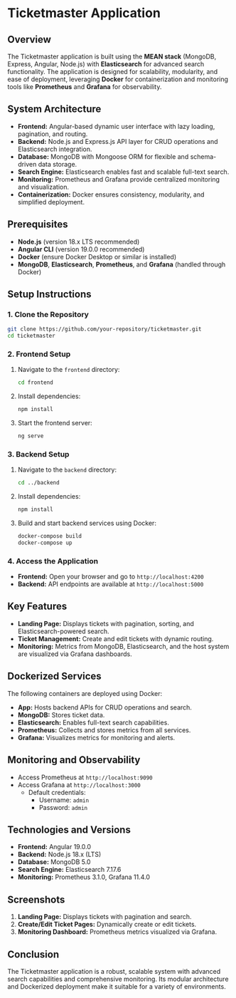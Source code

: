 # Ticketmaster Application

## Overview
The Ticketmaster application is built using the **MEAN stack** (MongoDB, Express, Angular, Node.js) with **Elasticsearch** for advanced search functionality. The application is designed for scalability, modularity, and ease of deployment, leveraging **Docker** for containerization and monitoring tools like **Prometheus** and **Grafana** for observability.

## System Architecture
- **Frontend:** Angular-based dynamic user interface with lazy loading, pagination, and routing.
- **Backend:** Node.js and Express.js API layer for CRUD operations and Elasticsearch integration.
- **Database:** MongoDB with Mongoose ORM for flexible and schema-driven data storage.
- **Search Engine:** Elasticsearch enables fast and scalable full-text search.
- **Monitoring:** Prometheus and Grafana provide centralized monitoring and visualization.
- **Containerization:** Docker ensures consistency, modularity, and simplified deployment.

## Prerequisites
- **Node.js** (version 18.x LTS recommended)
- **Angular CLI** (version 19.0.0 recommended)
- **Docker** (ensure Docker Desktop or similar is installed)
- **MongoDB**, **Elasticsearch**, **Prometheus**, and **Grafana** (handled through Docker)

## Setup Instructions

### 1. Clone the Repository
```bash
git clone https://github.com/your-repository/ticketmaster.git
cd ticketmaster
```

### 2. Frontend Setup
1. Navigate to the `frontend` directory:
   ```bash
   cd frontend
   ```
2. Install dependencies:
   ```bash
   npm install
   ```
3. Start the frontend server:
   ```bash
   ng serve
   ```

### 3. Backend Setup
1. Navigate to the `backend` directory:
   ```bash
   cd ../backend
   ```
2. Install dependencies:
   ```bash
   npm install
   ```
3. Build and start backend services using Docker:
   ```bash
   docker-compose build
   docker-compose up
   ```

### 4. Access the Application
- **Frontend:** Open your browser and go to `http://localhost:4200`
- **Backend:** API endpoints are available at `http://localhost:5000`

## Key Features
- **Landing Page:** Displays tickets with pagination, sorting, and Elasticsearch-powered search.
- **Ticket Management:** Create and edit tickets with dynamic routing.
- **Monitoring:** Metrics from MongoDB, Elasticsearch, and the host system are visualized via Grafana dashboards.

## Dockerized Services
The following containers are deployed using Docker:
- **App:** Hosts backend APIs for CRUD operations and search.
- **MongoDB:** Stores ticket data.
- **Elasticsearch:** Enables full-text search capabilities.
- **Prometheus:** Collects and stores metrics from all services.
- **Grafana:** Visualizes metrics for monitoring and alerts.

## Monitoring and Observability
- Access Prometheus at `http://localhost:9090`
- Access Grafana at `http://localhost:3000`
  - Default credentials: 
    - Username: `admin`
    - Password: `admin`

## Technologies and Versions
- **Frontend:** Angular 19.0.0
- **Backend:** Node.js 18.x (LTS)
- **Database:** MongoDB 5.0
- **Search Engine:** Elasticsearch 7.17.6
- **Monitoring:** Prometheus 3.1.0, Grafana 11.4.0

## Screenshots
1. **Landing Page:** Displays tickets with pagination and search.
2. **Create/Edit Ticket Pages:** Dynamically create or edit tickets.
3. **Monitoring Dashboard:** Prometheus metrics visualized via Grafana.

## Conclusion
The Ticketmaster application is a robust, scalable system with advanced search capabilities and comprehensive monitoring. Its modular architecture and Dockerized deployment make it suitable for a variety of environments.
